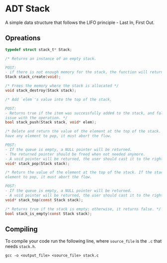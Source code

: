 # ADT Stack

A simple data structure that follows the LIFO principle - Last In, First Out.

## Opreations

```c
typedef struct stack_t* Stack;

/* Returns an instance of an empty stack. 

POST:
- if there is not enough memory for the stack, the function will return NULL. */
Stack stack_create(void);

/* Frees the memory where the stack is allocated */
void stack_destroy(Stack stack);

/* Add `elem`'s value into the top of the stack. 

POST:
- Returns true if the item was successfully added to the stack, and false if there was an 
issue with the operation. */
bool stack_push(Stack stack, void* elem);

/* Delete and return the value of the element at the top of the stack. If the stack does not
have any element to pop, it must abort the flow. 

POST:
- If the queue is empty, a NULL pointer will be returned.
- The returned pointer should be freed when not needed anymore.
- A void pointer will be returned, the user should cast it to the right type. */
void* stack_pop(Stack stack);

/* Return the value of the element at the top of the stack. If the stack does not have any 
element to pop, it must abort the flow. 

POST:
- If the queue is empty, a NULL pointer will be returned.
- A void pointer will be returned, the user should cast it to the right type.*/
void* stack_top(const Stack stack);

/* Returns true if the stack is empty; otherwise, it returns false. */
bool stack_is_empty(const Stack stack);
```

## Compiling

To compile your code run the following line, where `source_file` is the `.c` that needs `stack.h`.

    gcc -o <output_file> <source_file> stack.c
